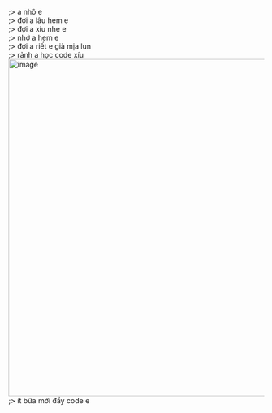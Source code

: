 ;> a nhô e<br>
;> đợi a lâu hem e<br>
;> đợi a xíu nhe e<br>
;> nhớ a hem e<br>
;> đợi a riết e già mịa lun<br>
;> rảnh a học code xíu <img width="1551" height="665" alt="image" src="https://github.com/user-attachments/assets/fa746006-b135-46bf-a446-6498e6c3f57e" /><br>
;> ít bữa mới đẩy code e
